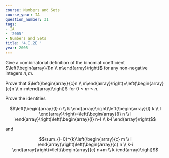 ```yaml
---
course: Numbers and Sets
course_year: IA
question_number: 31
tags:
- IA
- '2005'
- Numbers and Sets
title: '4.I.2E '
year: 2005
---
```



Give a combinatorial definition of the binomial coefficient $\left(\begin{array}{l}n \\ m\end{array}\right)$ for any non-negative integers $n, m$.

Prove that $\left(\begin{array}{c}n \\ m\end{array}\right)=\left(\begin{array}{c}n \\ n-m\end{array}\right)$ for $0 \leq m \leq n$.

Prove the identities

$$\left(\begin{array}{l}
n \\
k
\end{array}\right)\left(\begin{array}{l}
k \\
l
\end{array}\right)=\left(\begin{array}{l}
n \\
l
\end{array}\right)\left(\begin{array}{l}
n-l \\
k-l
\end{array}\right)$$

and

$$\sum_{i=0}^{k}\left(\begin{array}{c}
m \\
i
\end{array}\right)\left(\begin{array}{c}
n \\
k-i
\end{array}\right)=\left(\begin{array}{c}
n+m \\
k
\end{array}\right)$$